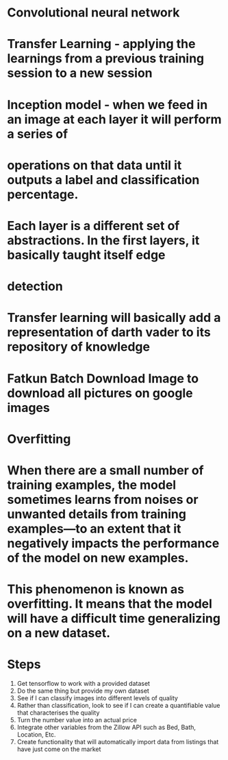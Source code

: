 # Convolutional neural network
# Transfer Learning - applying the learnings from a previous training session to a new session
# Inception model - when we feed in an image at each layer it will perform a series of 
# operations on that data until it outputs a label and classification percentage. 
# Each layer is a different set of abstractions. In the first layers, it basically taught itself edge 
 # detection
 # Transfer learning will basically add a representation of darth vader to its repository of knowledge
 

 # Fatkun Batch Download Image to download all pictures on google images    


# Overfitting
# When there are a small number of training examples, the model sometimes learns from noises or unwanted details from training examples—to an extent that it negatively impacts the performance of the model on new examples. 
# This phenomenon is known as overfitting. It means that the model will have a difficult time generalizing on a new dataset.


# Steps

1. Get tensorflow to work with a provided dataset
2. Do the same thing but provide my own dataset
3. See if I can classify images into different levels of quality
4. Rather than classification, look to see if I can create a quantifiable value that characterises the quality
5. Turn the number value into an actual price
6. Integrate other variables from the Zillow API such as Bed, Bath, Location, Etc. 
7. Create functionality that will automatically import data from listings that have just come on the market